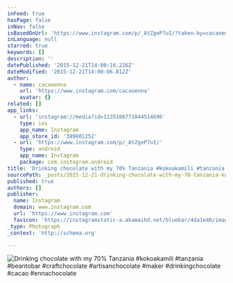 ```yaml
---
inFeed: true
hasPage: false
inNav: false
isBasedOnUrl: 'https://www.instagram.com/p/_AtZgeP7uI/?taken-by=cacaoenna'
inLanguage: null
starred: true
keywords: []
description: ''
datePublished: '2015-12-21T14:00:16.226Z'
dateModified: '2015-12-21T14:00:06.812Z'
author:
  - name: cacaoenna
    url: 'https://www.instagram.com/cacaoenna'
    avatar: {}
related: []
app_links:
  - url: 'instagram://media?id=1135106771044514696'
    type: ios
    app_name: Instagram
    app_store_id: '389801252'
  - url: 'https://www.instagram.com/p/_AtZgeP7uI/'
    type: android
    app_name: Instagram
    package: com.instagram.android
title: 'Drinking chocolate with my 70% Tanzania #kokoakamili #tanzania #beantobar #craftchocolate #artisanchocolate #maker #drinkingchocolate #cacao #ennachocolate'
sourcePath: _posts/2015-12-21-drinking-chocolate-with-my-70-tanzania-kokoakamili-tanzan.md
published: true
authors: []
publisher:
  name: Instagram
  domain: www.instagram.com
  url: 'https://www.instagram.com'
  favicon: 'https://instagramstatic-a.akamaihd.net/bluebar/4da1e40/images/ico/favicon.ico'
_type: Photograph
_context: 'http://schema.org'

---
```

![Drinking chocolate with my 70&percnt; Tanzania &num;kokoakamili &num;tanzania &num;beantobar &num;craftchocolate &num;artisanchocolate &num;maker &num;drinkingchocolate &num;cacao &num;ennachocolate](https://scontent.cdninstagram.com/hphotos-xaf1/t51.2885-15/s320x320/e35/12357929_1731076730456891_92597895_n.jpg)